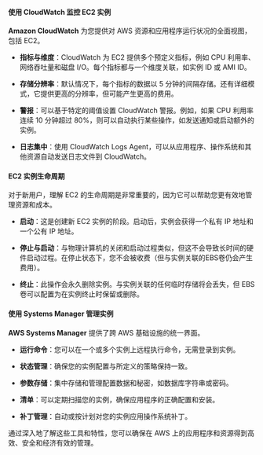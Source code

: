 
#### 使用 CloudWatch 监控 EC2 实例

**Amazon CloudWatch** 为您提供对 AWS 资源和应用程序运行状况的全面视图，包括 EC2。

- **指标与维度**：CloudWatch 为 EC2 提供多个预定义指标，例如 CPU 利用率、网络吞吐量和磁盘 I/O。每个指标都与一个维度关联，如实例 ID 或 AMI ID。
  
- **存储分辨率**：默认情况下，每个指标的数据以 5 分钟的间隔存储。还有详细模式，它提供更高的分辨率，但可能产生更高的费用。
  
- **警报**：可以基于特定的阈值设置 CloudWatch 警报。例如，如果 CPU 利用率连续 10 分钟超过 80%，则可以自动执行某些操作，如发送通知或启动额外的实例。
  
- **日志集中**：使用 CloudWatch Logs Agent，可以从应用程序、操作系统和其他资源自动发送日志文件到 CloudWatch。

#### EC2 实例生命周期

对于新用户，理解 EC2 的生命周期是非常重要的，因为它可以帮助您更有效地管理资源和成本。

- **启动**：这是创建新 EC2 实例的阶段。启动后，实例会获得一个私有 IP 地址和一个公有 IP 地址。
  
- **停止与启动**：与物理计算机的关闭和启动过程类似，但这不会导致长时间的硬件启动过程。在停止状态下，您不会被收费（但与实例关联的EBS卷仍会产生费用）。
  
- **终止**：此操作会永久删除实例。与实例关联的任何临时存储将会丢失，但 EBS 卷可以配置为在实例终止时保留或删除。

#### 使用 Systems Manager 管理实例

**AWS Systems Manager** 提供了跨 AWS 基础设施的统一界面。

- **运行命令**：您可以在一个或多个实例上远程执行命令，无需登录到实例。
  
- **状态管理**：确保您的实例配置与所定义的策略保持一致。
  
- **参数存储**：集中存储和管理配置数据和秘密，如数据库字符串或密码。
  
- **清单**：可以定期扫描您的实例，确保应用程序的正确配置和安装。
  
- **补丁管理**：自动或按计划对您的实例应用操作系统补丁。

通过深入地了解这些工具和特性，您可以确保在 AWS 上的应用程序和资源得到高效、安全和经济有效的管理。